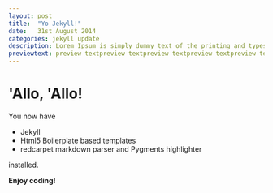 ```yaml
---
layout: post
title:  "Yo Jekyll!"
date:   31st August 2014
categories: jekyll update
description: Lorem Ipsum is simply dummy text of the printing and typesetting industry.lley of type and scrambled it to make a type specimen book.
previewtext: preview textpreview textpreview textpreview textpreview textpreview textpreview textpreview textpreview text 
---
```


# 'Allo, 'Allo!

You now have

- Jekyll
- Html5 Boilerplate based templates
- redcarpet markdown parser and Pygments highlighter

installed.

**Enjoy coding!**
